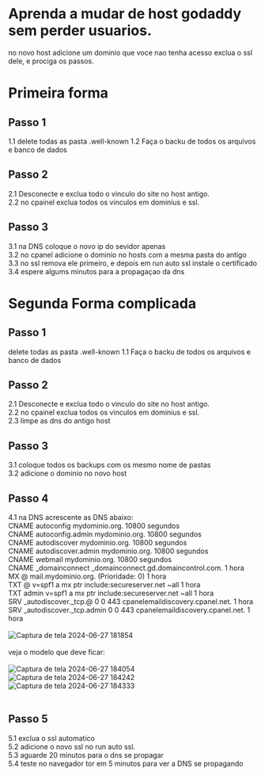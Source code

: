 # Aprenda a mudar de host godaddy sem perder usuarios.
no novo host adicione um dominio que voce nao tenha acesso
exclua o ssl dele, e prociga os passos.

# Primeira forma

## Passo 1
1.1 delete todas as pasta .well-known
1.2 Faça o backu de todos os arquivos e banco de dados

## Passo 2
2.1 Desconecte e exclua todo o vinculo do site no host antigo.<br>
2.2 no cpainel exclua todos os vinculos em dominius e ssl.<br>

## Passo 3
3.1 na DNS coloque o novo ip do sevidor apenas <br>
3.2 no cpanel adicione o dominio no hosts com a mesma pasta do antigo
3.3 no ssl remova ele primeiro, e depois em run auto ssl instale o certificado
3.4 espere algums minutos para a propagaçao da dns




# Segunda Forma complicada
## Passo 1
delete todas as pasta .well-known
1.1 Faça o backu de todos os arquivos e banco de dados

## Passo 2
2.1 Desconecte e exclua todo o vinculo do site no host antigo.<br>
2.2 no cpainel exclua todos os vinculos em dominius e ssl.<br>
2.3 limpe as dns do antigo host<br>

## Passo 3
3.1 coloque todos os backups com os mesmo nome de pastas<br>
3.2 adicione o dominio no novo host<br>

## Passo 4
4.1 na DNS acrescente as DNS abaixo:<br>
CNAME	autoconfig	mydominio.org.	10800 segundos<br>
CNAME	autoconfig.admin	mydominio.org.	10800 segundos<br>
CNAME	autodiscover	mydominio.org.	10800 segundos<br>
CNAME	autodiscover.admin	mydominio.org.	10800 segundos<br>
CNAME	webmail	mydominio.org.	10800 segundos<br>
CNAME	_domainconnect	_domainconnect.gd.domaincontrol.com. 1 hora<br>
MX	@	mail.mydominio.org. (Prioridade: 0) 1 hora<br>
TXT	@	v=spf1 a mx ptr include:secureserver.net ~all	1 hora<br>
TXT	admin	v=spf1 a mx ptr include:secureserver.net ~all 1 hora<br>
SRV	_autodiscover._tcp.@	0 0 443 cpanelemaildiscovery.cpanel.net.	1 hora<br>
SRV	_autodiscover._tcp.admin	0 0 443 cpanelemaildiscovery.cpanel.net.	1 hora<br><br>
![Captura de tela 2024-06-27 181854](https://github.com/desenvolvedor-org/mudan-a-de-host-godaddy/assets/66024189/829ca102-caea-4c38-b648-9a574e541c29)
<br><br>
veja o modelo que deve ficar:<br><br>
![Captura de tela 2024-06-27 184054](https://github.com/desenvolvedor-org/mudan-a-de-host-godaddy/assets/66024189/5109e2a8-f50a-48aa-a28a-bfc6150c61ed)
<br>
![Captura de tela 2024-06-27 184242](https://github.com/desenvolvedor-org/mudan-a-de-host-godaddy/assets/66024189/1dd9d2f7-a9d8-4bd2-92bd-8b9125966e71)
<br>
![Captura de tela 2024-06-27 184333](https://github.com/desenvolvedor-org/mudan-a-de-host-godaddy/assets/66024189/e4450652-008d-43a4-9e09-18251f4973fc)
<br><br>
## Passo 5
5.1 exclua o ssl automatico<br>
5.2 adicione o novo ssl no run auto ssl.<br>
5.3 aguarde 20 minutos para o dns se propagar<br>
5.4 teste no navegador tor em 5 minutos para ver a DNS se propagando



